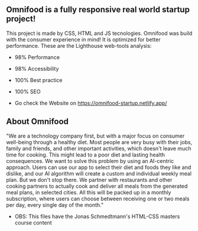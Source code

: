 ## Omnifood is a fully responsive real world startup project!

This project is made by CSS, HTML and JS tecnologies.
Omnifood was build with the consumer experience in mind! It is optimized for better performance. These are the Lighthouse web-tools analysis: 
- 98% Performance
- 98% Accessibility
- 100% Best practice
- 100% SEO

- Go check the Website on https://omnifood-startup.netlify.app/


## About Omnifood

"We are a technology company first, but with a major focus on consumer well-being through a healthy diet. Most people are very busy with their jobs, family and friends, and other important activities, which doesn't leave much time for cooking. This might lead to a poor diet and lasting health consequences. We want to solve this problem by using an AI-centric approach. Users can use our app to select their diet and foods they like and dislike, and our AI algorithm will create a custom and individual weekly meal plan. But we don't stop there. We partner with restaurants and other cooking partners to actually cook and deliver all meals from the generated meal plans, in selected cities. All this will be packed up in a monthly subscription, where users can choose between receiving one or two meals per day, every single day of the month."
- OBS: This files have the Jonas Schmedtmann's HTML-CSS masters course content
